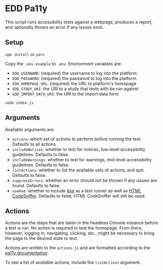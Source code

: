 # EDD Pa11y

This script runs accessibility tests against a webpage, produces a report, and optionally throws an error if any issues exist.

## Setup

`npm install` or `yarn`

Copy the `.env.example` to `.env`. Environment variables are:

-   `EDD_USERNAME`: (required) the username to log into the platform
-   `EDD_PASSWORD`: (required) the password to log into the platform
-   `EDD_HOMEPAGE_URL`: (required) the URL to platform's homepage
-   `EDD_STUDY_URI`: the URI to a study that tests with be run against
-   `EDD_IMPORT_DATA_URI`: the URI to the import data form

`node index.js`

## Arguments

Available arguments are:

-   `action=`: which set of actions to perform before running the test. Defaults to all actions.
-   `includeNotices`: whether to test for notices, low-level accessibility guidelines. Defaults to false.
-   `includeWarnings`: whether to test for warnings, mid-level accessibility guidelines. Defaults to false.
-   `listActions`: whether to list the available sets of actions, and quit. Defaults to false.
-   `suppressErrors`: whether an error should not be thrown if any issues are found. Defaults to false.
-   `useAxe`: whether to include [Axe](https://www.axe-core.org/) as a test runner as well as [HTML CodeSniffer](https://squizlabs.github.io/HTML_CodeSniffer/). Defaults to false; HTML CodeSniffer will still be used.

## Actions

Actions are the steps that are taken in the headless Chrome instance before a test is run. No action is required to test the homepage. From there, however, logging in, navigating, clicking, etc., might be necessary to bring the page to the desired state to test.

Actions are written to the `actions.js` and are formatted according to the [pa11y documentation](https://github.com/pa11y/pa11y#actions).

To see a list of available actions, include the `listActions` argument.
